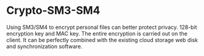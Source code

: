 # Crypto-SM3-SM4
Using SM3/SM4 to encrypt personal files can better protect privacy.
128-bit encryption key and MAC key.
The entire encryption is carried out on the client.
It can be perfectly combined with the existing cloud storage web disk and synchronization software.
